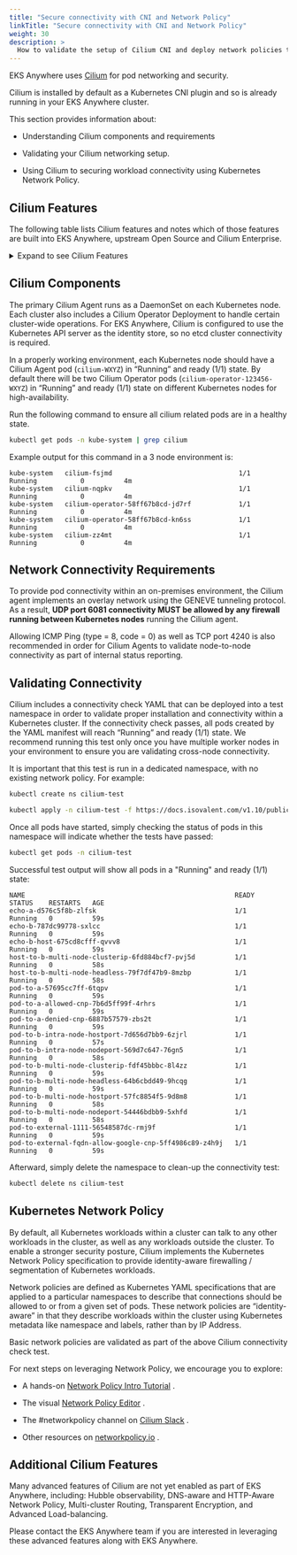 ```yaml
---
title: "Secure connectivity with CNI and Network Policy"
linkTitle: "Secure connectivity with CNI and Network Policy"
weight: 30
description: >
  How to validate the setup of Cilium CNI and deploy network policies to secure workload connectivity.
---
```


<!-- overview -->

EKS Anywhere uses [Cilium](https://cilium.io) for pod networking and security.

<!-- body -->

Cilium is installed by default as a Kubernetes CNI plugin and so is already running in your EKS Anywhere cluster.

This section provides information about:

* Understanding Cilium components and requirements

* Validating your Cilium networking setup.

* Using Cilium to securing workload connectivity using Kubernetes Network Policy.

## Cilium Features
The following table lists Cilium features and notes which of those features are built into EKS Anywhere, upstream Open Source and Cilium Enterprise.

<details><summary>Expand to see Cilium Features</summary>

| Cilium Features         | EKS Anywhere | Open Source     | Enterprise |
|-------------------------|--------------|-----------------|------------|
| **Networking and Security (Cilium)** ||||
| **Advanced Networking & Routing (CNI)** ||||
| eBPF powered high performance datapath | | **&#10004;** | **&#10004;** |
| Overlay, Direct, and Cloud Provider Routing Modes |   | **&mdash;** | **&#10004;** |
| High-performance L3/L4 Pod Load-balancing (kube-proxy replacement) |   | **&#10004;** | **&#10004;** |
| Advanced Bandwidth Management (Fair Queueing, TCP Optimization, Rate Limiting) |   | **&#10004;** | **&#10004;** |
| 3rd-party BGP integrations (MetalLB, BIRD, etc.) |   | **&#10004;** | **&#10004;** |
| SRv6 |   | **&mdash;** | **&#10004;** |
| Native support for public cloud integration |   | **&#10004;** | **&#10004;** |
| **Network Policy & Segmentation** |   |  |  |
| Kubernetes Label, Services, CIDR |   | **&#10004;** | **&#10004;** |
| Identity-based enforcement |   | **&#10004;** | **&#10004;** |
| DNS-aware policies |   | **&#10004;** | **&#10004;** |
| - HA Capability |   | **&mdash;** | **&#10004;** |
| Automatic Policy Creation based on Network Traffic |   | **&mdash;** | **&#10004;** |
| Policy Management, Approvals, GitOps, CI/CD Guardrails |   | **&mdash;** | **&#10004;** |
| Advanced Policy Troubleshooting UI |   | **&mdash;** | **&#10004;** |
| Simplified Policy Creation Tools & APIs |   | **&mdash;** | **&#10004;** |
| **Multi-Cluster** |   |  |  |
| Service Discovery & Global Services |   | **&#10004;** | **&#10004;** |
| Multi-Cluster Routing |   | **&#10004;** | **&#10004;** |
| Network Policy & Encryption |   | **&#10004;** | **&#10004;** |
| Global Visibility & Flow Export |   | **&mdash;** | **&#10004;** |
| Automated Cluster Management |   | **&mdash;** | **&#10004;** |
| **Load-Balancing** ||||
| Kubernetes services (kube-proxy replacement) |   | **&#10004;** | **&#10004;** |
| Advanced L3/L4 External Load-balancing (including XDP-acceleration, Direct Server Return, Maglev) |   | **&#10004;** | **&#10004;** |
| Topology-aware Routing |   | **&#10004;** | **&#10004;** |
| Network health-based routing & load-balancing |   | **&mdash;** | **&#10004;** |
| **Encryption** |   |  |  |
| Transparent IPsec Encryption |   | **&#10004;** | **&#10004;** |
| Transparent Wireguard Encryption |   | **&#10004;** | **&#10004;** |
| Multi cluster automation |   | **&mdash;** | **&#10004;** |
| **Non-Kubernetes Workloads & Endpoints** |   |  |  |
| Traditional Firewall Integration / Static Egress Gateway |   | **&#10004;** | **&#10004;** |
| - HA Capability |    | **&mdash;** | **&#10004;** |
| VM & Metal Workload Support |   | **&#10004;** | **&#10004;** |
| Control plane automation | |   | **&mdash;** | **&#10004;** |
| Additional hypervisor orchestration  |   | **&mdash;** | **&#10004;** |
| And so on...  | | | |

</details>


## Cilium Components

The primary Cilium Agent runs as a DaemonSet on each Kubernetes node.  Each cluster also includes a Cilium Operator Deployment to handle certain cluster-wide operations.  For EKS Anywhere, Cilium is configured to use the Kubernetes API server as the identity store, so no etcd cluster connectivity is required.

In a properly working environment, each Kubernetes node should have a Cilium Agent pod (`cilium-WXYZ`) in “Running” and ready (1/1) state.
By default there will be two
Cilium Operator pods (`cilium-operator-123456-WXYZ`) in “Running” and ready (1/1) state on different Kubernetes nodes for high-availability.

Run the following command to ensure all cilium related pods are in a healthy state.

```bash
kubectl get pods -n kube-system | grep cilium
```

Example output for this command in a 3 node environment is:

```
kube-system   cilium-fsjmd                                1/1     Running           0          4m
kube-system   cilium-nqpkv                                1/1     Running           0          4m
kube-system   cilium-operator-58ff67b8cd-jd7rf            1/1     Running           0          4m
kube-system   cilium-operator-58ff67b8cd-kn6ss            1/1     Running           0          4m
kube-system   cilium-zz4mt                                1/1     Running           0          4m
```

## Network Connectivity Requirements

To provide pod connectivity within an on-premises environment, the Cilium agent implements an overlay network using the GENEVE tunneling protocol.   As a result,
**UDP port 6081 connectivity MUST be allowed by any firewall running between Kubernetes nodes** running the Cilium agent.

Allowing ICMP Ping (type = 8, code = 0) as well as TCP port 4240 is also recommended in order for Cilium Agents to validate node-to-node connectivity as
part of internal status reporting.

## Validating Connectivity

Cilium includes a connectivity check YAML that can be deployed into a test namespace in order to validate proper installation and connectivity within a Kubernetes cluster.   If the connectivity check passes, all pods created by the YAML manifest will reach “Running” and ready (1/1) state.    We recommend running this test only once you have multiple worker nodes in your environment to ensure you are validating cross-node connectivity.

It is important that this test is run in a dedicated namespace, with no existing network policy.   For example:

```bash
kubectl create ns cilium-test
```

```bash
kubectl apply -n cilium-test -f https://docs.isovalent.com/v1.10/public/connectivity-check-eksa.yaml
```

Once all pods have started, simply checking the status of pods in this namespace will indicate whether the tests have passed:

```bash
kubectl get pods -n cilium-test
```

Successful test output will show all pods in a "Running" and ready (1/1) state:

```
NAME                                                     READY   STATUS    RESTARTS   AGE
echo-a-d576c5f8b-zlfsk                                   1/1     Running   0          59s
echo-b-787dc99778-sxlcc                                  1/1     Running   0          59s
echo-b-host-675cd8cfff-qvvv8                             1/1     Running   0          59s
host-to-b-multi-node-clusterip-6fd884bcf7-pvj5d          1/1     Running   0          58s
host-to-b-multi-node-headless-79f7df47b9-8mzbp           1/1     Running   0          58s
pod-to-a-57695cc7ff-6tqpv                                1/1     Running   0          59s
pod-to-a-allowed-cnp-7b6d5ff99f-4rhrs                    1/1     Running   0          59s
pod-to-a-denied-cnp-6887b57579-zbs2t                     1/1     Running   0          59s
pod-to-b-intra-node-hostport-7d656d7bb9-6zjrl            1/1     Running   0          57s
pod-to-b-intra-node-nodeport-569d7c647-76gn5             1/1     Running   0          58s
pod-to-b-multi-node-clusterip-fdf45bbbc-8l4zz            1/1     Running   0          59s
pod-to-b-multi-node-headless-64b6cbdd49-9hcqg            1/1     Running   0          59s
pod-to-b-multi-node-hostport-57fc8854f5-9d8m8            1/1     Running   0          58s
pod-to-b-multi-node-nodeport-54446bdbb9-5xhfd            1/1     Running   0          58s
pod-to-external-1111-56548587dc-rmj9f                    1/1     Running   0          59s
pod-to-external-fqdn-allow-google-cnp-5ff4986c89-z4h9j   1/1     Running   0          59s
```

Afterward, simply delete the namespace to clean-up the connectivity test:

```bash
kubectl delete ns cilium-test
```

## Kubernetes Network Policy

By default, all Kubernetes workloads within a cluster can talk to any other workloads in the cluster, as well as any workloads outside the cluster.  To enable a stronger security posture, Cilium implements the Kubernetes Network Policy specification to provide identity-aware firewalling / segmentation of Kubernetes workloads.

Network policies are defined as Kubernetes YAML specifications that are applied to a particular namespaces to describe that connections should be allowed to or from a given set of pods.  These network policies are “identity-aware” in that they describe workloads within the cluster using Kubernetes metadata like namespace and labels, rather than by IP Address.

Basic network policies are validated as part of the above Cilium connectivity check test.

For next steps on leveraging Network Policy, we encourage you to explore:

* A hands-on [Network Policy Intro Tutorial](https://github.com/networkpolicy/tutorial) .

* The visual [Network Policy Editor](https://editor.cilium.io) .

* The #networkpolicy channel on [Cilium Slack](https://cilium.io/slack) .

* Other resources on [networkpolicy.io](https://networkpolicy.io) .


## Additional Cilium Features

Many advanced features of Cilium are not yet enabled as part of EKS Anywhere, including:  Hubble observability, DNS-aware and HTTP-Aware Network Policy, Multi-cluster Routing, Transparent Encryption, and Advanced Load-balancing.

Please contact the EKS Anywhere team if you are interested in leveraging these advanced features along with EKS Anywhere.
